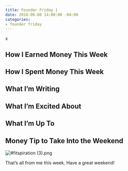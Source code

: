 ```yaml
---
title: Founder Friday |
date: 2018-06-08 14:00:00 -04:00
categories:
- founder friday
---
```


x

## How I Earned Money This Week

## How I Spent Money This Week

## What I’m Writing

## What I’m Excited About

## What I’m Up To

## Money Tip to Take Into the Weekend

![#fitspiration (3).png](/uploads/%23fitspiration%20(3).png)

That’s all from me this week. Have a great weekend!
